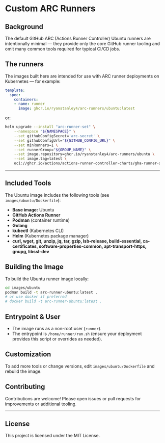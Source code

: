 # Custom ARC Runners

## Background

The default GitHub ARC (Actions Runner Controller) Ubuntu runners are intentionally minimal — they provide only the core GitHub runner tooling and omit many common tools required for typical CI/CD jobs.

## The runners

The images built here are intended for use with ARC runner deployments on Kubernetes — for example:

```yaml
template:
  spec:
    containers:
    - name: runner
      image: ghcr.io/ryanstanley4/arc-runners/ubuntu:latest
```
or:
```sh
helm upgrade --install "arc-runner-set" \
    --namespace "${NAMESPACE}" \
    --set githubConfigSecret='arc-secret' \
    --set githubConfigUrl="${GITHUB_CONFIG_URL}" \
    --set minRunners=1 \
    --set runnerGroup="${GROUP_NAME}" \
    --set image.repository=ghcr.io/ryanstanley4/arc-runners/ubuntu \
    --set image.tag=latest \
    oci://ghcr.io/actions/actions-runner-controller-charts/gha-runner-scale-set
```

---

## Included Tools

The Ubuntu image includes the following tools (see `images/ubuntu/Dockerfile`):

- **Base image:** Ubuntu
- **GitHub Actions Runner**
- **Podman** (container runtime)
- **Golang**
- **kubectl** (Kubernetes CLI)
- **Helm** (Kubernetes package manager)
- **curl, wget, git, unzip, jq, tar, gzip, lsb-release, build-essential, ca-certificates, software-properties-common, apt-transport-https, gnupg, libssl-dev**

## Building the Image

To build the Ubuntu runner image locally:

```sh
cd images/ubuntu
podman build -t arc-runner-ubuntu:latest .
# or use docker if preferred
# docker build -t arc-runner-ubuntu:latest .
```

## Entrypoint & User

- The image runs as a non-root user (`runner`).
- The entrypoint is `/home/runner/run.sh` (ensure your deployment provides this script or overrides as needed).

## Customization

To add more tools or change versions, edit `images/ubuntu/Dockerfile` and rebuild the image.

## Contributing

Contributions are welcome! Please open issues or pull requests for improvements or additional tooling.

---

## License

This project is licensed under the MIT License.